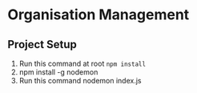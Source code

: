 # Organisation Management

## Project Setup

1. Run this command at root `npm install`
2. npm install -g nodemon
3. Run this command nodemon index.js

